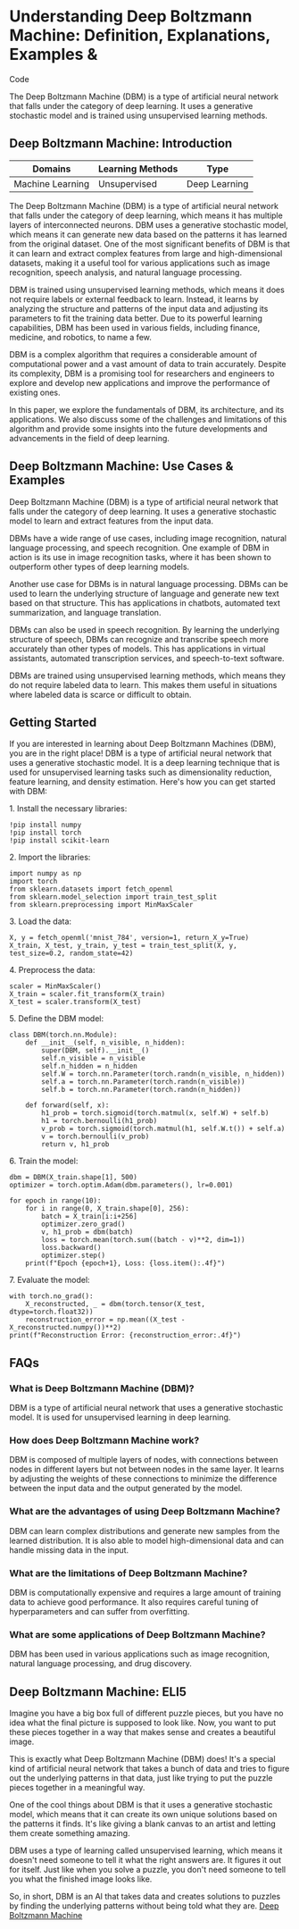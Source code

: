 # Understanding Deep Boltzmann Machine: Definition, Explanations, Examples &
Code

The Deep Boltzmann Machine (DBM) is a type of artificial neural network that
falls under the category of deep learning. It uses a generative stochastic
model and is trained using unsupervised learning methods.

## Deep Boltzmann Machine: Introduction

Domains | Learning Methods | Type  
---|---|---  
Machine Learning | Unsupervised | Deep Learning  
  
The Deep Boltzmann Machine (DBM) is a type of artificial neural network that
falls under the category of deep learning, which means it has multiple layers
of interconnected neurons. DBM uses a generative stochastic model, which means
it can generate new data based on the patterns it has learned from the
original dataset. One of the most significant benefits of DBM is that it can
learn and extract complex features from large and high-dimensional datasets,
making it a useful tool for various applications such as image recognition,
speech analysis, and natural language processing.

DBM is trained using unsupervised learning methods, which means it does not
require labels or external feedback to learn. Instead, it learns by analyzing
the structure and patterns of the input data and adjusting its parameters to
fit the training data better. Due to its powerful learning capabilities, DBM
has been used in various fields, including finance, medicine, and robotics, to
name a few.

DBM is a complex algorithm that requires a considerable amount of
computational power and a vast amount of data to train accurately. Despite its
complexity, DBM is a promising tool for researchers and engineers to explore
and develop new applications and improve the performance of existing ones.

In this paper, we explore the fundamentals of DBM, its architecture, and its
applications. We also discuss some of the challenges and limitations of this
algorithm and provide some insights into the future developments and
advancements in the field of deep learning.

## Deep Boltzmann Machine: Use Cases & Examples

Deep Boltzmann Machine (DBM) is a type of artificial neural network that falls
under the category of deep learning. It uses a generative stochastic model to
learn and extract features from the input data.

DBMs have a wide range of use cases, including image recognition, natural
language processing, and speech recognition. One example of DBM in action is
its use in image recognition tasks, where it has been shown to outperform
other types of deep learning models.

Another use case for DBMs is in natural language processing. DBMs can be used
to learn the underlying structure of language and generate new text based on
that structure. This has applications in chatbots, automated text
summarization, and language translation.

DBMs can also be used in speech recognition. By learning the underlying
structure of speech, DBMs can recognize and transcribe speech more accurately
than other types of models. This has applications in virtual assistants,
automated transcription services, and speech-to-text software.

DBMs are trained using unsupervised learning methods, which means they do not
require labeled data to learn. This makes them useful in situations where
labeled data is scarce or difficult to obtain.

## Getting Started

If you are interested in learning about Deep Boltzmann Machines (DBM), you are
in the right place! DBM is a type of artificial neural network that uses a
generative stochastic model. It is a deep learning technique that is used for
unsupervised learning tasks such as dimensionality reduction, feature
learning, and density estimation. Here's how you can get started with DBM:

1\. Install the necessary libraries:

    
    
    !pip install numpy
    !pip install torch
    !pip install scikit-learn
    

2\. Import the libraries:

    
    
    import numpy as np
    import torch
    from sklearn.datasets import fetch_openml
    from sklearn.model_selection import train_test_split
    from sklearn.preprocessing import MinMaxScaler
    

3\. Load the data:

    
    
    X, y = fetch_openml('mnist_784', version=1, return_X_y=True)
    X_train, X_test, y_train, y_test = train_test_split(X, y, test_size=0.2, random_state=42)
    

4\. Preprocess the data:

    
    
    scaler = MinMaxScaler()
    X_train = scaler.fit_transform(X_train)
    X_test = scaler.transform(X_test)
    

5\. Define the DBM model:

    
    
    class DBM(torch.nn.Module):
        def __init__(self, n_visible, n_hidden):
            super(DBM, self).__init__()
            self.n_visible = n_visible
            self.n_hidden = n_hidden
            self.W = torch.nn.Parameter(torch.randn(n_visible, n_hidden))
            self.a = torch.nn.Parameter(torch.randn(n_visible))
            self.b = torch.nn.Parameter(torch.randn(n_hidden))
    
        def forward(self, x):
            h1_prob = torch.sigmoid(torch.matmul(x, self.W) + self.b)
            h1 = torch.bernoulli(h1_prob)
            v_prob = torch.sigmoid(torch.matmul(h1, self.W.t()) + self.a)
            v = torch.bernoulli(v_prob)
            return v, h1_prob
    

6\. Train the model:

    
    
    dbm = DBM(X_train.shape[1], 500)
    optimizer = torch.optim.Adam(dbm.parameters(), lr=0.001)
    
    for epoch in range(10):
        for i in range(0, X_train.shape[0], 256):
            batch = X_train[i:i+256]
            optimizer.zero_grad()
            v, h1_prob = dbm(batch)
            loss = torch.mean(torch.sum((batch - v)**2, dim=1))
            loss.backward()
            optimizer.step()
        print(f"Epoch {epoch+1}, Loss: {loss.item():.4f}")
    

7\. Evaluate the model:

    
    
    with torch.no_grad():
        X_reconstructed, _ = dbm(torch.tensor(X_test, dtype=torch.float32))
        reconstruction_error = np.mean((X_test - X_reconstructed.numpy())**2)
    print(f"Reconstruction Error: {reconstruction_error:.4f}")
    

## FAQs

### What is Deep Boltzmann Machine (DBM)?

DBM is a type of artificial neural network that uses a generative stochastic
model. It is used for unsupervised learning in deep learning.

### How does Deep Boltzmann Machine work?

DBM is composed of multiple layers of nodes, with connections between nodes in
different layers but not between nodes in the same layer. It learns by
adjusting the weights of these connections to minimize the difference between
the input data and the output generated by the model.

### What are the advantages of using Deep Boltzmann Machine?

DBM can learn complex distributions and generate new samples from the learned
distribution. It is also able to model high-dimensional data and can handle
missing data in the input.

### What are the limitations of Deep Boltzmann Machine?

DBM is computationally expensive and requires a large amount of training data
to achieve good performance. It also requires careful tuning of
hyperparameters and can suffer from overfitting.

### What are some applications of Deep Boltzmann Machine?

DBM has been used in various applications such as image recognition, natural
language processing, and drug discovery.

## Deep Boltzmann Machine: ELI5

Imagine you have a big box full of different puzzle pieces, but you have no
idea what the final picture is supposed to look like. Now, you want to put
these pieces together in a way that makes sense and creates a beautiful image.

This is exactly what Deep Boltzmann Machine (DBM) does! It's a special kind of
artificial neural network that takes a bunch of data and tries to figure out
the underlying patterns in that data, just like trying to put the puzzle
pieces together in a meaningful way.

One of the cool things about DBM is that it uses a generative stochastic
model, which means that it can create its own unique solutions based on the
patterns it finds. It's like giving a blank canvas to an artist and letting
them create something amazing.

DBM uses a type of learning called unsupervised learning, which means it
doesn't need someone to tell it what the right answers are. It figures it out
for itself. Just like when you solve a puzzle, you don't need someone to tell
you what the finished image looks like.

So, in short, DBM is an AI that takes data and creates solutions to puzzles by
finding the underlying patterns without being told what they are.
[Deep Boltzmann Machine](https://serp.ai/deep-boltzmann-machine/)
